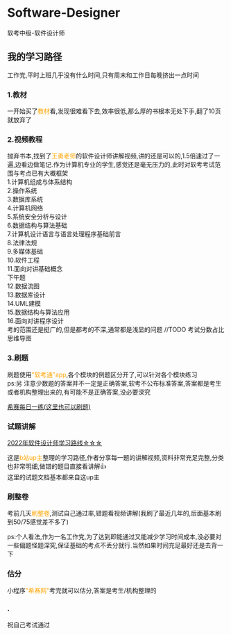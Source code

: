 # Software-Designer
软考中级-软件设计师


## 我的学习路径
工作党,平时上班几乎没有什么时间,只有周末和工作日每晚挤出一点时间

### 1.教材

一开始买了<font color="#FFA500">教材</font>看,发现很难看下去,效率很低,那么厚的书根本无处下手,翻了10页就放弃了

### 2.视频教程

抛弃书本,找到了<font color="#FFA500">王勇老师</font>的软件设计师讲解视频,讲的还是可以的,1.5倍速过了一遍,边看边做笔记.作为计算机专业的学生,感觉还是毫无压力的,此时对软考考试范围与考点已有大概框架<br/>
1.计算机组成与体系结构<br/>
2.操作系统<br/>
3.数据库系统<br/>
4.计算机网络<br/>
5.系统安全分析与设计<br/>
6.数据结构与算法基础<br/>
7.计算机设计语言与语言处理程序基础前言<br/>
8.法律法规<br/>
9.多媒体基础<br/>
10.软件工程<br/>
11.面向对讲基础概念<br/>
下午题<br/>
12.数据流图<br/>
13.数据库设计<br/>
14.UML建模<br/>
15.数据结构与算法应用<br/>
16.面向对讲程序设计<br/>
考的范围还是挺广的,但是都考的不深,通常都是浅显的问题
//TODO 考试分数占比 思维导图
### 3.刷题
刷题使用<font color="#FFA500">"软考通"app</font>,各个模块的例题区分开了,可以针对各个模块练习<br/>
ps:另 注意少数题的答案并不一定是正确答案,软考不公布标准答案,答案都是考生或者机构整理出来的,有可能不是正确答案,没必要深究<br/>

[希赛每日一练(这里也可以刷题)](https://wangxiao.xisaiwang.com/tiku2/list-dp136-1.html)

### 试题讲解

[2022年软件设计师学习路线☆☆☆](https://www.bilibili.com/read/cv18526892)

这是<font color="#FFA500">b站up主</font>整理的学习路径,作者分享每一题的讲解视频,资料非常充足完整,分类也非常明细,做错的题目直接看讲解👍<br/>
这里的试题文档基本都来自这up主

### 刷整卷
考前几天<font color="#FFA500">刷整卷</font>,测试自己通过率,错题看视频讲解(我刷了最近几年的,后面基本刷到50/75感觉差不多了)<br/>

ps:个人看法,作为一名工作党,为了达到即能通过又能减少学习时间成本,没必要对一些偏题怪题深究,保证基础的考点不丢分就行.当然如果时间充足最好还是去背一下
### 估分
小程序<font color="#FFA500">"希赛网"</font>考完就可以估分,答案是考生/机构整理的

### .
祝自己考试通过

